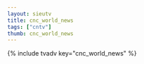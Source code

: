 ```yaml
--- 
layout: sieutv
title: cnc_world_news
tags: ["cntv"]
thumb: cnc_world_news
---
```

{% include tvadv key="cnc_world_news" %}
